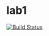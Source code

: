 # lab1

[![Build Status](https://travis-ci.com/itmo-java-basics-2020/task-1-Solovejko.svg?branch=master)](https://travis-ci.com/itmo-java-basics-2020/task-1-ask-1-Solovejko)